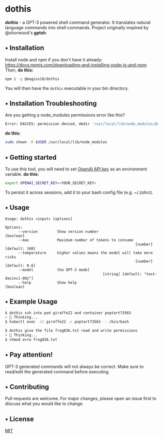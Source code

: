 # dothis

**dothis** - a GPT-3 powered shell command generator. It translates natural language commands into shell commands. Project originally inspired by @shorwood's **gptsh**.

## • Installation
Install node and npm if you don't have it already: https://docs.npmjs.com/downloading-and-installing-node-js-and-npm
Then, **do this:**
```bash
npm i -g @magius18/dothis
```

You will then have the `dothis` executable in your bin directory.

## • Installation Troubleshooting
Are you getting a node_modules permissions error like this?
```bash
Error: EACCES: permission denied, mkdir '/usr/local/lib/node_modules/@magius18/dothis'
```
**do this:**
```bash
sudo chown -R $USER /usr/local/lib/node_modules
```

## • Getting started
To use this tool, you will need to set [OpenAI API key](https://beta.openai.com/) as an environment variable.
**do this:**
```bash
export OPENAI_SECRET_KEY=<YOUR_SECRET_KEY>
```

To persist it across sessions, add it to your bash config file (e.g. ~/.zshrc).

## • Usage
```
Usage: dothis <input> [options]

Options:
      --version         Show version number                               [boolean]
      --max             Maximum number of tokens to consume 
                                                            [number] [default: 100]
      --temperature     Higher values means the model will take more risks
                                                            [number] [default: 0.6]
      --model           the GPT-3 model                     
                                             [string] [default: "text-davinci-002"]
      --help            Show help                                         [boolean]
```

## • Example Usage
```bash
$ dothis ssh into pod giraffe22 and container poptart73563
> 🧠 Thinking...
$ kubectl exec -it giraffe22 -c poptart73563 -- /bin/bash
```

```bash
$ dothis give the file frog836.txt read and write permissions
> 🧠 Thinking...
$ chmod a+rw frog836.txt
```

## • Pay attention!
GPT-3 generated commands will not always be correct. Make sure to read/edit the generated command before executing.

## • Contributing
Pull requests are welcome. For major changes, please open an issue first to discuss what you would like to change.

## • License
[MIT](https://choosealicense.com/licenses/mit/)
